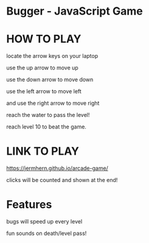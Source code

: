 Bugger - JavaScript Game 
===============================

HOW TO PLAY
===========

locate the arrow keys on your laptop

use the up arrow to move up

use the down arrow to move down

use the left arrow to move left

and use the right arrow to move right 

reach the water to pass the level!

reach level 10 to beat the game.

LINK TO PLAY
============

https://jermhern.github.io/arcade-game/

clicks will be counted and shown at the end!

Features
========

bugs will speed up every level

fun sounds on death/level pass!

